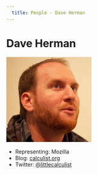 ```yaml
---
  title: People - Dave Herman
---
```


# Dave Herman

<img class="person" src="../../../public/images/people/dave-herman.jpg"/>

  * Representing: Mozilla
  * Blog: [calculist.org](http://calculist.org/)
  * Twitter: [@littlecalculist](http://twitter.com/littlecalculist)
